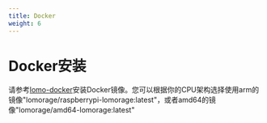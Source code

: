 ```yaml
---
title: Docker
weight: 6
---
```


# Docker安装

请参考[lomo-docker](https://github.com/lomorage/lomo-docker)安装Docker镜像。您可以根据你的CPU架构选择使用arm的镜像"lomorage/raspberrypi-lomorage:latest"，或者amd64的镜像"lomorage/amd64-lomorage:latest"